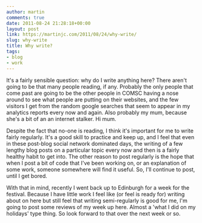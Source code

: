 ```yaml
---
author: martin
comments: true
date: 2011-08-24 21:28:18+00:00
layout: post
link: https://martinjc.com/2011/08/24/why-write/
slug: why-write
title: Why write?
tags:
- blog
- work
---
```


It's a fairly sensible question: why do I write anything here? There aren't going to be that many people reading, if any. Probably the only people that come past are going to be the other people in COMSC having a nose around to see what people are putting on their websites, and the few visitors I get from the random google searches that seem to appear in my analytics reports every now and again. Also probably my mum, because she's a bit of an an internet stalker. Hi mum.

Despite the fact that no-one is reading, I think it's important for me to write fairly regularly. It's a good skill to practice and keep up, and I feel that even in these post-blog social network dominated days, the writing of a few lengthy blog posts on a particular topic every now and then is a fairly healthy habit to get into. The other reason to post regularly is the hope that when I post a bit of code that I've been working on, or an explanation of some work, someone somewhere will find it useful. So, I'll continue to post, until I get bored.

With that in mind, recently I went back up to Edinburgh for a week for the festival. Because I have little work I feel like (or feel is ready for) writing about on here but still feel that writing semi-regularly is good for me, I'm going to post some reviews of my week up here. Almost a 'what I did on my holidays' type thing. So look forward to that over the next week or so.
